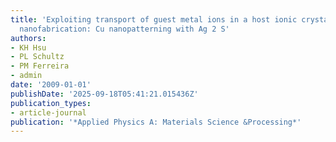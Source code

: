 ```yaml
---
title: 'Exploiting transport of guest metal ions in a host ionic crystal lattice for
  nanofabrication: Cu nanopatterning with Ag 2 S'
authors:
- KH Hsu
- PL Schultz
- PM Ferreira
- admin
date: '2009-01-01'
publishDate: '2025-09-18T05:41:21.015436Z'
publication_types:
- article-journal
publication: '*Applied Physics A: Materials Science &Processing*'
---
```

